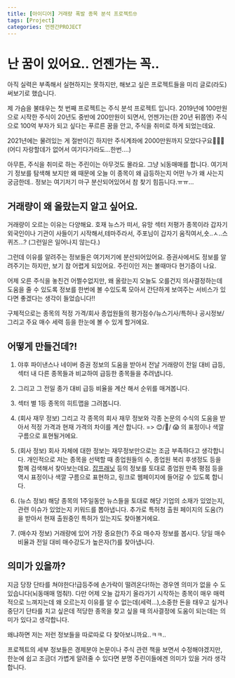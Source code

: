 ```yaml
---
title: [아이디어] 거래량 폭발 종목 분석 프로젝트🤓
tags: [Project]
categories: 언젠간PROJECT
---
```

# 난 꿈이 있어요.. 언젠가는 꼭..
아직 실력은 부족해서 실현하지는 못하지만, 해보고 싶은 프로젝트들을 미리 글로(라도) 써보기로 했습니다. 

제 가슴을 불태우는 첫 번째 프로젝트는 주식 분석 프로젝트 입니다. 2019년에 100만원으로 시작한 주식이 20년도 중반에 200만원이 되면서, 언젠가는(한 20년 뒤쯤엔) 주식으로 100억 부자가 되고 싶다는 푸르른 꿈을 안고, 주식을 취미로 하게 되었는데요.

2021년에는 물려있는 게 절반이긴 하지만 주식계좌에 2000만원까지 모았다구요🥳🥳🥳(어디 자랑할데가 없어서 여기다가라도...한번....)

아무튼, 주식을 취미로 하는 주린이는 아무것도 몰라요. 그냥 뇌동매매를 합니다. 여기저기 정보를 탐색해 보지만 왜 때문에 오늘 이 종목이 왜 급등하는지 어떤 누가 왜 사는지 궁금한데.. 정보는 여기저기 마구 분산되어있어서 참 찾기 힘듬니다.ㅠㅠ...

## 거래량이 왜 올랐는지 알고 싶어요.
거래량이 오르는 이유는 다양해요. 호재 뉴스가 떠서, 유망 섹터 저평가 종목이라 갑자기 외국인이나 기관이 사들이기 시작해서,테마주라서, 주포님이 갑자기 움직여서,숏..ㅅ..스퀴즈...? (그런일은 일어나지 않는다.)

그런데 이유를 알려주는 정보들은 여기저기에 분산되어있어요. 증권사에서도 정보를 알려주기는 하지만, 보기 참 어렵게 되있어요. 주린이인 저는 볼때마다 현기증이 나요. 

어제 오른 주식을 놓친건 어쩔수없지만, 왜 올랐는지 오늘도 오를건지 의사결정하는데 도움을 줄 수 있도록 정보를 한번에 볼 수있도록 모아서 간단하게 보여주는 서비스가 있다면 좋겠다는 생각이 들었습니다!!

구체적으로는 종목의 적정 가격/회사 종업원들의 평가점수/뉴스기사/특허나 공시정보/그리고 주요 매수 세력 등을 한눈에 볼 수 있게 할거에요.


## 어떻게 만들건데?!
1. 야후 파이낸스나 네이버 증권 정보의 도움을 받아서 전날 거래량이 전일 대비 급등, 섹터 내 다른 종목들과 비교하여 급등한 종목들을 추려냅니다. 

2. 그리고 그 전일 종가 대비 급등 비율을 계산 해서 순위를 매겨봅니다.

3. 섹터 별 1등 종목의 히트맵을 그려봅니다. 

4. (회사 재무 정보) 그리고 각 종목의 회사 재무 정보와 각종 논문의 수식의 도움을 받아서 적정 가격과 현재 가격의 차이를 계산 합니다. => 😊/🤔/ 😱 의 표정이나 색깔 구름으로 표현될거에요. 

5. (회사 정보) 회사 자체에 대한 정보는 재무정보만으로는 조금 부족하다고 생각합니다. 개인적으로 저는 종목을 선택할 때 종업원들의 수, 종업원 복리 후생정도 등을 함께 검색해서 찾아보는데요. [잡프래닛](https://www.jobplanet.co.kr/reviews) 등의 정보를 토대로 종업원 만족 평점 등을 역시 표정이나 색깔 구름으로 표현하고, 링크로 웹페이지에 들어갈 수 있도록 합니다. 

6. (뉴스 정보) 해당 종목의 1주일동안 뉴스들을 토대로 해당 기업의 소재가 있었는지, 관련 이슈가 있었는지 키워드를 뽑아냅니다. 추가로 특허청 출원 페이지의 도움(?)을 받아서 현재 출원중인 특허가 있는지도 찾아볼거에요.

7. (매수자 정보) 거래량에 있어 가장 중요한(?) 주요 매수자 정보를 봅시다. 당일 매수 비율과 전일 대비 매수강도가 높은자(?)를 찾아냅니다. 

## 의미가 있을까? 
지금 당장 단타를 쳐야한다!급등주에 손가락이 떨려온다!하는 경우엔 의미가 없을 수 도 있습니다(뇌동매매 멈춰!). 다만 어제 오늘 갑자기 올라가기 시작하는 종목이 매우 매력적으로 느껴지는데 왜 오르는지 이유를 알 수 없는데(세력...),소중한 돈을 태우고 싶거나 중단기 단타를 치고 싶은데 적당한 종목을 찾고 싶을 때 의사결정에 도움이 되는데는 의미가 있다고 생각합니다.

왜냐하면 저는 저런 정보들을 따로따로 다 찾아보니까요..ㅋㅋ..

프로젝트의 세부 정보들은 경제분야 논문이나 주식 관련 책을 보면서 수정해야겠지만, 한눈에 쉽고 조금더 가볍게 알려줄 수 있다면 분명 주린이들에겐 의미가 있을 거라 생각합니다. 




